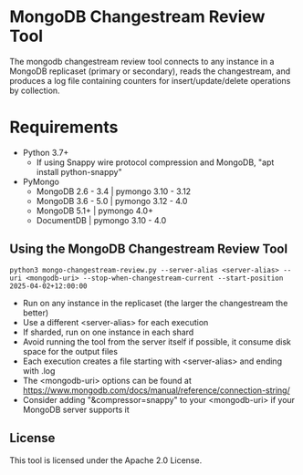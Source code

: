 # MongoDB Changestream Review Tool

The mongodb changestream review tool connects to any instance in a MongoDB replicaset (primary or secondary), reads the changestream, and produces a log file containing counters for insert/update/delete operations by collection. 

# Requirements
 - Python 3.7+
   - If using Snappy wire protocol compression and MongoDB, "apt install python-snappy"
 - PyMongo
   - MongoDB 2.6 - 3.4 | pymongo 3.10 - 3.12
   - MongoDB 3.6 - 5.0 | pymongo 3.12 - 4.0
   - MongoDB 5.1+      | pymongo 4.0+
   - DocumentDB        | pymongo 3.10 - 4.0

## Using the MongoDB Changestream Review Tool
`python3 mongo-changestream-review.py --server-alias <server-alias> --uri <mongodb-uri> --stop-when-changestream-current --start-position 2025-04-02+12:00:00`

- Run on any instance in the replicaset (the larger the changestream the better)
- Use a different \<server-alias> for each execution
- If sharded, run on one instance in each shard
- Avoid running the tool from the server itself if possible, it consume disk space for the output files
- Each execution creates a file starting with \<server-alias> and ending with .log
- The \<mongodb-uri> options can be found at https://www.mongodb.com/docs/manual/reference/connection-string/ 
- Consider adding "&compressor=snappy" to your \<mongodb-uri> if your MongoDB server supports it

## License
This tool is licensed under the Apache 2.0 License. 
